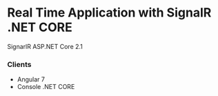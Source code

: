 # Real Time Application with SignalR .NET CORE
SignarlR ASP.NET Core 2.1

### Clients
- Angular 7
- Console .NET CORE
